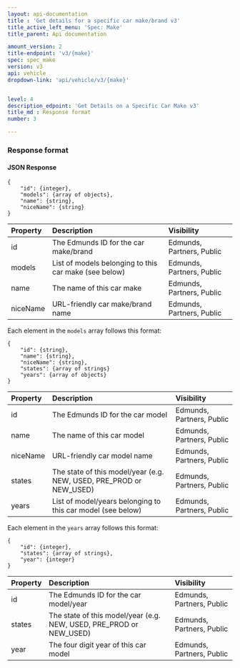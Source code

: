```yaml
---
layout: api-documentation
title : 'Get details for a specific car make/brand v3'
title_active_left_menu: 'Spec: Make'
title_parent: Api documentation

amount_version: 2
title-endpoint: 'v3/{make}'
spec: spec_make
version: v3
api: vehicle
dropdown-link: 'api/vehicle/v3/{make}'


level: 4
description_edpoint: 'Get Details on a Specific Car Make v3'
title_md : Response format
number: 3

---
```


### Response format

#### JSON Response

    {
        "id": {integer},
        "models": {array of objects},
        "name": {string},
        "niceName": {string}
    }

| Property      | Description                                              | Visibility                |
|:--------------|:---------------------------------------------------------|:------------------------- |
| id            | The Edmunds ID for the car make/brand                    | Edmunds, Partners, Public |
| models        | List of models belonging to this car make (see below)    | Edmunds, Partners, Public |
| name          | The name of this car make                                | Edmunds, Partners, Public |
| niceName      | URL-friendly car make/brand name                         | Edmunds, Partners, Public |

Each element in the <code>models</code> array follows this format:

    {
        "id": {string},
        "name": {string},
        "niceName": {string},
        "states": {array of strings}
        "years": {array of objects}
    }

| Property      | Description                                                               | Visibility                |
|:--------------|:--------------------------------------------------------------------------|:------------------------- |
| id            | The Edmunds ID for the car model                                          | Edmunds, Partners, Public |
| name          | The name of this car model                                                | Edmunds, Partners, Public |
| niceName      | URL-friendly car model name                                               | Edmunds, Partners, Public |
| states        | The state of this model/year (e.g. NEW, USED, PRE_PROD or NEW_USED)       | Edmunds, Partners, Public |
| years         | List of model/years belonging to this car model (see below)               | Edmunds, Partners, Public |

Each element in the <code>years</code> array follows this format:

    {
        "id": {integer},
        "states": {array of strings},
        "year": {integer}
    }

| Property      | Description                                                               | Visibility                |
|:--------------|:--------------------------------------------------------------------------|:------------------------- |
| id            | The Edmunds ID for the car model/year                                     | Edmunds, Partners, Public |
| states        | The state of this model/year (e.g. NEW, USED, PRE_PROD or NEW_USED)       | Edmunds, Partners, Public |
| year          | The four digit year of this car model                                     | Edmunds, Partners, Public |
